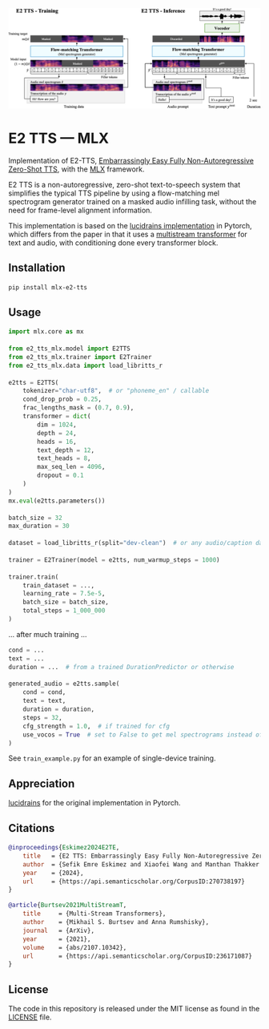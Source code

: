 ![E2 TTS diagram](e2tts.png)

# E2 TTS — MLX

Implementation of E2-TTS, [Embarrassingly Easy Fully Non-Autoregressive Zero-Shot TTS](https://arxiv.org/abs/2406.18009v2), with the [MLX](https://github.com/ml-explore/mlx) framework.

E2 TTS is a non-autoregressive, zero-shot text-to-speech system that simplifies the typical TTS pipeline by using a flow-matching mel spectrogram generator trained on a masked audio infilling task, without the need for frame-level alignment information.

This implementation is based on the [lucidrains implementation](https://github.com/lucidrains/e2-tts-pytorch) in Pytorch, which differs from the paper in that it uses a [multistream transformer](https://arxiv.org/abs/2107.10342) for text and audio, with conditioning done every transformer block.

## Installation

```bash
pip install mlx-e2-tts
```

## Usage

```python
import mlx.core as mx

from e2_tts_mlx.model import E2TTS
from e2_tts_mlx.trainer import E2Trainer
from e2_tts_mlx.data import load_libritts_r

e2tts = E2TTS(
    tokenizer="char-utf8",  # or "phoneme_en" / callable
    cond_drop_prob = 0.25,
    frac_lengths_mask = (0.7, 0.9),
    transformer = dict(
        dim = 1024,
        depth = 24,
        heads = 16,
        text_depth = 12,
        text_heads = 8,
        max_seq_len = 4096,
        dropout = 0.1
    )
)
mx.eval(e2tts.parameters())

batch_size = 32
max_duration = 30

dataset = load_libritts_r(split="dev-clean")  # or any audio/caption dataset

trainer = E2Trainer(model = e2tts, num_warmup_steps = 1000)

trainer.train(
    train_dataset = ...,
    learning_rate = 7.5e-5,
    batch_size = batch_size,
    total_steps = 1_000_000
)
```

... after much training ...

```python
cond = ...
text = ...
duration = ...  # from a trained DurationPredictor or otherwise

generated_audio = e2tts.sample(
    cond = cond,
    text = text,
    duration = duration,
    steps = 32,
    cfg_strength = 1.0,  # if trained for cfg
    use_vocos = True  # set to False to get mel spectrograms instead of audio
)
```

See `train_example.py` for an example of single-device training.

## Appreciation

[lucidrains](https://github.com/lucidrains) for the original implementation in Pytorch.

## Citations

```bibtex
@inproceedings{Eskimez2024E2TE,
    title   = {E2 TTS: Embarrassingly Easy Fully Non-Autoregressive Zero-Shot TTS},
    author  = {Sefik Emre Eskimez and Xiaofei Wang and Manthan Thakker and Canrun Li and Chung-Hsien Tsai and Zhen Xiao and Hemin Yang and Zirun Zhu and Min Tang and Xu Tan and Yanqing Liu and Sheng Zhao and Naoyuki Kanda},
    year    = {2024},
    url     = {https://api.semanticscholar.org/CorpusID:270738197}
}
```

```bibtex
@article{Burtsev2021MultiStreamT,
    title     = {Multi-Stream Transformers},
    author    = {Mikhail S. Burtsev and Anna Rumshisky},
    journal   = {ArXiv},
    year      = {2021},
    volume    = {abs/2107.10342},
    url       = {https://api.semanticscholar.org/CorpusID:236171087}
}
```

## License

The code in this repository is released under the MIT license as found in the
[LICENSE](LICENSE) file.

